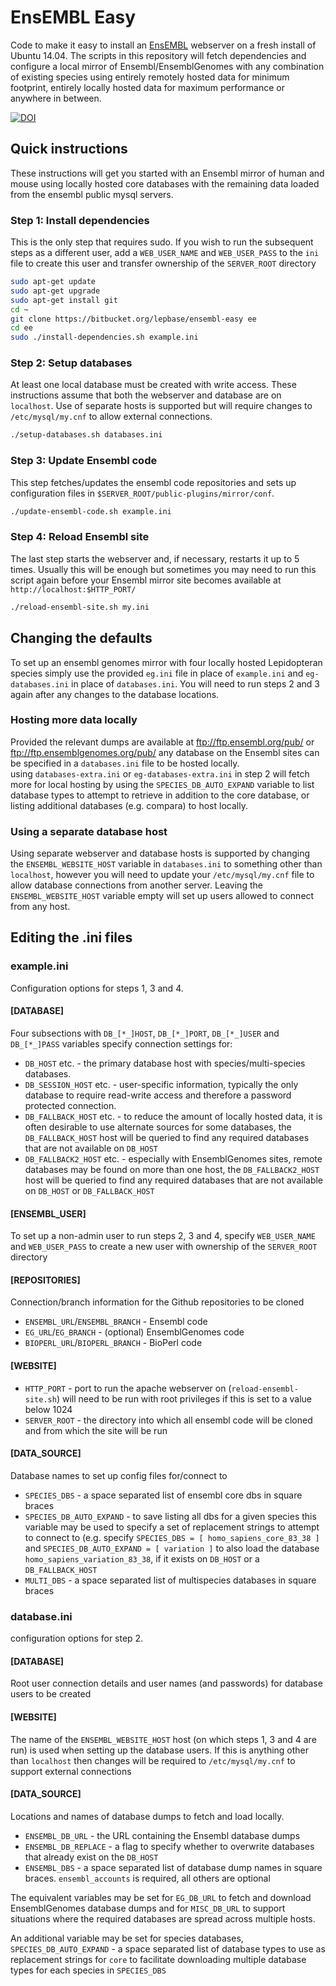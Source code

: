 # EnsEMBL Easy

Code to make it easy to install an [EnsEMBL](http://ensembl.org) webserver on a
  fresh install of Ubuntu 14.04. The scripts in this repository will fetch
  dependencies and configure a local mirror of Ensembl/EnsemblGenomes with any
  combination of existing species using entirely remotely hosted data for
  minimum footprint, entirely locally hosted data for maximum performance or
  anywhere in between.

[![DOI](https://zenodo.org/badge/20772/lepbase/ensembl-easy.svg)](https://zenodo.org/badge/latestdoi/20772/lepbase/ensembl-easy)

## Quick instructions

These instructions will get you started with an Ensembl mirror of human and
  mouse using locally hosted core databases with the remaining data loaded
  from the ensembl public mysql servers.

### Step 1: Install dependencies

This is the only step that requires sudo. If you wish to run the subsequent
  steps as a different user, add a ``WEB_USER_NAME`` and ``WEB_USER_PASS`` to
  the ``ini`` file to create this user and transfer ownership of the
  ``SERVER_ROOT`` directory

```bash
sudo apt-get update
sudo apt-get upgrade
sudo apt-get install git
cd ~
git clone https://bitbucket.org/lepbase/ensembl-easy ee
cd ee
sudo ./install-dependencies.sh example.ini
```

### Step 2: Setup databases

At least one local database must be created with write access.
  These instructions assume that both the webserver and database are on
  ``localhost``. Use of separate hosts is supported but will require changes to
  ``/etc/mysql/my.cnf`` to allow external connections.


```bash
./setup-databases.sh databases.ini
```

### Step 3: Update Ensembl code

This step fetches/updates the ensembl code repositories and sets up
  configuration files in ``$SERVER_ROOT/public-plugins/mirror/conf``.

```bash
./update-ensembl-code.sh example.ini
```

### Step 4: Reload Ensembl site

The last step starts the webserver and, if necessary, restarts it up to 5 times.
  Usually this will be enough but sometimes you may need to run this script
  again before your  Ensembl mirror site becomes available at
  ``http://localhost:$HTTP_PORT/``

```bash
./reload-ensembl-site.sh my.ini
```

## Changing the defaults

To set up an ensembl genomes mirror with four locally hosted Lepidopteran
  species simply use the provided ``eg.ini`` file in place of ``example.ini``
  and ``eg-databases.ini`` in place of ``databases.ini``.  You will need to run
  steps 2 and 3 again after any changes to the database locations.

### Hosting more data locally

Provided the relevant dumps are available at ftp://ftp.ensembl.org/pub/ or
  ftp://ftp.ensemblgenomes.org/pub/ any database on the Ensembl sites can be
  specified in a ``databases.ini`` file to be hosted locally.  
  using ``databases-extra.ini`` or ``eg-databases-extra.ini`` in step 2 will
  fetch more for local hosting by using the ``SPECIES_DB_AUTO_EXPAND`` variable
  to list database types to attempt to retrieve in addition to the core
  database, or listing additional databases (e.g. compara) to host locally.

### Using a separate database host

Using separate webserver and database hosts is supported by changing the
  ``ENSEMBL_WEBSITE_HOST`` variable in ``databases.ini`` to something other than
  ``localhost``, however you will need to update your ``/etc/mysql/my.cnf`` file
  to allow database connections from another server.  Leaving the
  ``ENSEMBL_WEBSITE_HOST`` variable empty will set up users allowed to connect
  from any host.

## Editing the .ini files

### example.ini

Configuration options for steps 1, 3 and 4.

#### [DATABASE]

Four subsections with ``DB_[*_]HOST``, ``DB_[*_]PORT``, ``DB_[*_]USER`` and
  ``DB_[*_]PASS`` variables specify connection settings for:

* ``DB_HOST`` etc. - the primary database host with species/multi-species
  databases.
* ``DB_SESSION_HOST`` etc. - user-specific information, typically the only
  database to require read-write access and therefore a password protected
  connection.
* ``DB_FALLBACK_HOST`` etc. - to reduce the amount of locally hosted data, it is
  often desirable to use alternate sources for some databases, the
  ``DB_FALLBACK_HOST`` host will be queried to find any required databases that
  are not available on ``DB_HOST``
* ``DB_FALLBACK2_HOST`` etc. - especially with EnsemblGenomes sites, remote
  databases may be found on more than one host, the ``DB_FALLBACK2_HOST`` host
  will be queried to find any required databases that are not available on
  ``DB_HOST`` or ``DB_FALLBACK_HOST``

#### [ENSEMBL_USER]

To set up a non-admin user to run steps 2, 3 and 4, specify ``WEB_USER_NAME``
  and ``WEB_USER_PASS`` to create a new user with ownership of the
  ``SERVER_ROOT`` directory

#### [REPOSITORIES]

Connection/branch information for the Github repositories to be cloned

* ``ENSEMBL_URL``/``ENSEMBL_BRANCH`` - Ensembl code
* ``EG_URL``/``EG_BRANCH`` - (optional) EnsemblGenomes code
* ``BIOPERL_URL``/``BIOPERL_BRANCH`` - BioPerl code

#### [WEBSITE]

* ``HTTP_PORT`` - port to run the apache webserver on
  (``reload-ensembl-site.sh``) will need to be run with root privileges if this
  is set to a value below 1024
* ``SERVER_ROOT`` - the directory into which all ensembl code will be cloned and
  from which the site will be run

#### [DATA_SOURCE]

Database names to set up config files for/connect to

* ``SPECIES_DBS`` - a space separated list of ensembl core dbs in square braces
* ``SPECIES_DB_AUTO_EXPAND`` - to save listing all dbs for a given species this
  variable may be used to specify a set of replacement strings to attempt to
  connect to (e.g. specify  ``SPECIES_DBS = [ homo_sapiens_core_83_38 ]`` and ``SPECIES_DB_AUTO_EXPAND = [ variation ]`` to also load the database
  ``homo_sapiens_variation_83_38``, if it exists on ``DB_HOST`` or a
  ``DB_FALLBACK_HOST``
* ``MULTI_DBS`` - a space separated list of multispecies databases in square
  braces

### database.ini

configuration options for step 2.

#### [DATABASE]

Root user connection details and user names (and passwords) for database users to be created

#### [WEBSITE]

The name of the ``ENSEMBL_WEBSITE_HOST`` host (on which steps 1, 3 and 4 are
  run) is used when setting up the database users. If this is anything other
  than ``localhost`` then changes will be required to ``/etc/mysql/my.cnf`` to
  support external connections

#### [DATA_SOURCE]

Locations and names of database dumps to fetch and load locally.

* ``ENSEMBL_DB_URL`` - the URL containing the Ensembl database dumps
* ``ENSEMBL_DB_REPLACE`` - a flag to specify whether to overwrite databases that
  already exist on the ``DB_HOST``
* ``ENSEMBL_DBS`` - a space separated list of database dump names in square
  braces. ``ensembl_accounts`` is required, all others are optional

The equivalent variables may be set for ``EG_DB_URL`` to fetch and download
  EnsemblGenomes database dumps and for ``MISC_DB_URL`` to support situations
  where the required databases are spread across multiple hosts.

An additional variable may be set for species databases,  
  ``SPECIES_DB_AUTO_EXPAND`` - a space separated list of database types to use
  as replacement strings for ``core`` to facilitate downloading multiple
  database types for each species in ``SPECIES_DBS``
